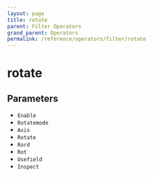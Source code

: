 ```yaml
---
layout: page
title: rotate
parent: Filter Operators
grand_parent: Operators
permalink: /reference/operators/filter/rotate
---
```


# rotate

## Parameters

* `Enable`
* `Rotatemode`
* `Axis`
* `Rotate`
* `Rord`
* `Rot`
* `Usefield`
* `Inspect`
